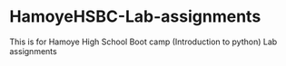 # HamoyeHSBC-Lab-assignments
This is for Hamoye High School Boot camp (Introduction to python) Lab assignments
